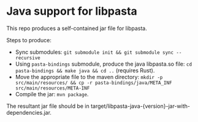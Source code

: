 Java support for libpasta
=========================

This repo produces a self-contained jar file for libpasta.

Steps to produce:

 * Sync submodules: `git submodule init && git submodule sync --recursive`
 * Using `pasta-bindings` submodule, produce the java libpasta.so file: `cd pasta-bindings && make java && cd ..` (requires Rust).
 * Move the appropriate file to the maven directory: `mkdir -p src/main/resources/ && cp -r pasta-bindings/java/META_INF src/main/resources/META-INF`
 * Compile the jar: `mvn package`.

The resultant jar file should be in target/libpasta-java-{version}-jar-with-dependencies.jar.